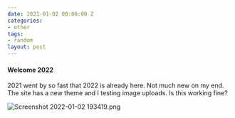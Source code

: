 ```yaml
---
date: 2021-01-02 00:00:00 Z
categories:
- other
tags:
- random
layout: post
---
```


#### Welcome 2022

2021 went by so fast that 2022 is already here. Not much new on my end. The site has a new theme and I testing image uploads. Is this working fine?

![Screenshot 2022-01-02 193419.png]({{site.baseurl}}/assets/screenshots/Screenshot-2022-01-02-193419.png)
